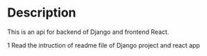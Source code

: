 # Description

This is an api for backend of Django and frontend React.

1 Read the intruction of readme file of Django project and react app




